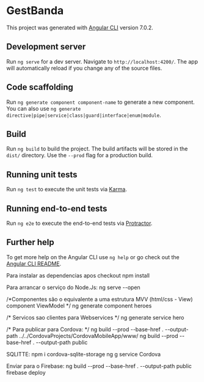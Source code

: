 # GestBanda

This project was generated with [Angular CLI](https://github.com/angular/angular-cli) version 7.0.2.

## Development server

Run `ng serve` for a dev server. Navigate to `http://localhost:4200/`. The app will automatically reload if you change any of the source files.

## Code scaffolding

Run `ng generate component component-name` to generate a new component. You can also use `ng generate directive|pipe|service|class|guard|interface|enum|module`.

## Build

Run `ng build` to build the project. The build artifacts will be stored in the `dist/` directory. Use the `--prod` flag for a production build.

## Running unit tests

Run `ng test` to execute the unit tests via [Karma](https://karma-runner.github.io).

## Running end-to-end tests

Run `ng e2e` to execute the end-to-end tests via [Protractor](http://www.protractortest.org/).

## Further help

To get more help on the Angular CLI use `ng help` or go check out the [Angular CLI README](https://github.com/angular/angular-cli/blob/master/README.md).


Para instalar as dependencias apos checkout
npm install

Para arrancar o serviço do Node.Js:
ng serve --open

/*Componentes são o equivalente a uma estrutura MVV (html/css - View) component ViewModel */
ng generate component heroes

/* Servicos sao clientes para Webservices */
ng generate service hero


/*  Para publicar para Cordova: */
ng build --prod --base-href . --output-path ../../CordovaProjects/CordovaMobileApp/www/
ng build --prod --base-href . --output-path public



SQLITTE:
npm i cordova-sqlite-storage
ng g service Cordova


Enviar para o Firebase:
ng build --prod --base-href . --output-path public
firebase deploy
